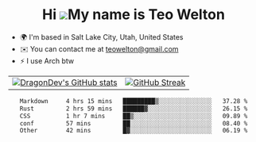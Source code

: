 <div align="center">
  
# Hi ![](https://user-images.githubusercontent.com/18350557/176309783-0785949b-9127-417c-8b55-ab5a4333674e.gif)My name is Teo Welton
</div>

*   🌍  I'm based in Salt Lake City, Utah, United States
*   ✉️  You can contact me at [teowelton@gmail.com](mailto:teowelton@gmail.com)
*   ⚡  I use Arch btw

<div align="center">

|||
|:-------------------------:|:-------------------------:|
| [![DragonDev's GitHub stats](https://github-readme-stats.vercel.app/api?username=DragonDev07&bg_color=1e1e2e&text_color=cdd6f4&icon_color=cba6f7&title_color=94e2d5)](https://github.com/DragonDev07) | [![GitHub Streak](https://streak-stats.demolab.com?user=DragonDev07&theme=catppuccin-mocha)](https://git.io/streak-stats) |

<!--START_SECTION:waka-->

```txt
Markdown     4 hrs 15 mins   █████████▒░░░░░░░░░░░░░░░   37.28 %
Rust         2 hrs 59 mins   ██████▓░░░░░░░░░░░░░░░░░░   26.15 %
CSS          1 hr 7 mins     ██▒░░░░░░░░░░░░░░░░░░░░░░   09.89 %
conf         57 mins         ██░░░░░░░░░░░░░░░░░░░░░░░   08.40 %
Other        42 mins         █▓░░░░░░░░░░░░░░░░░░░░░░░   06.19 %
```

<!--END_SECTION:waka-->

</div>
